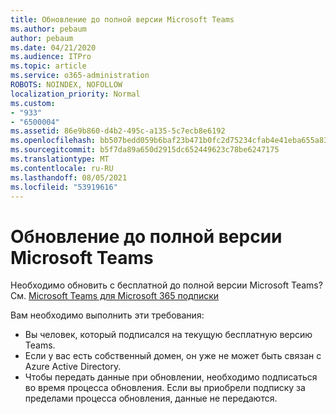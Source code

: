 ```yaml
---
title: Обновление до полной версии Microsoft Teams
ms.author: pebaum
author: pebaum
ms.date: 04/21/2020
ms.audience: ITPro
ms.topic: article
ms.service: o365-administration
ROBOTS: NOINDEX, NOFOLLOW
localization_priority: Normal
ms.custom:
- "933"
- "6500004"
ms.assetid: 86e9b860-d4b2-495c-a135-5c7ecb8e6192
ms.openlocfilehash: bb507bedd059b6baf23b471b0fc2d75234cfab4e41eba655a83a645c65669680
ms.sourcegitcommit: b5f7da89a650d2915dc652449623c78be6247175
ms.translationtype: MT
ms.contentlocale: ru-RU
ms.lasthandoff: 08/05/2021
ms.locfileid: "53919616"
---
```

# <a name="upgrade-to-the-full-version-of-microsoft-teams"></a>Обновление до полной версии Microsoft Teams

Необходимо обновить с бесплатной до полной версии Microsoft Teams? См. [Microsoft Teams для Microsoft 365 подписки](https://docs.microsoft.com/microsoftteams/upgrade-freemium)

Вам необходимо выполнить эти требования:

- Вы человек, который подписался на текущую бесплатную версию Teams.
- Если у вас есть собственный домен, он уже не может быть связан с Azure Active Directory.
- Чтобы передать данные при обновлении, необходимо подписаться во время процесса обновления. Если вы приобрели подписку за пределами процесса обновления, данные не передаются.
